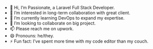 - 👋 Hi, I’m Passionate, a Laravel Full Stack Developer.
- 👀 I’m interested in long-term collaboration with great client.
- 🌱 I’m currently learning DevOps to expand my expertise.
- 💞️ I’m looking to collaborate on big project.
- 📫 Please reach me on upwork.
- 😄 Pronouns: he/they.
- ⚡ Fun fact: I’ve spent more time with my code editor than my couch.
